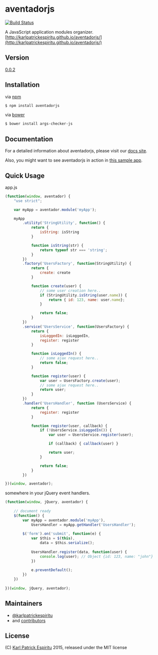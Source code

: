 # aventadorjs

[![Build Status](https://travis-ci.org/karlpatrickespiritu/aventadorjs.svg?branch=master)](https://travis-ci.org/karlpatrickespiritu/aventadorjs)

A JavaScript application modules organizer. [http://karlpatrickespiritu.github.io/aventadorjs/](http://karlpatrickespiritu.github.io/aventadorjs/)

Version
--------
[0.0.2](https://github.com/karlpatrickespiritu/aventadorjs/releases)

Installation
--------
via [npm](https://www.npmjs.com/)
```sh
$ npm install aventadorjs
```

via [bower](bower.io)
```sh
$ bower install args-checker-js
```

Documentation
--------

For a detailed information about aventadorjs, please visit our [docs site](http://karlpatrickespiritu.github.io/aventadorjs/).

Also, you might want to see aventadorjs in action in [this sample app](http://karlpatrickespiritu.github.io/aventadorjs/sample-app/).

Quick Usage
--------

app.js
```JavaScript
(function(window, aventador) {
    "use strict";

    var myApp = aventador.module('myApp');

    myApp
        .utility('StringUtility', function() {
            return {
                isString: isString
            }

            function isString(str) {
                return typeof str === 'string';
            }
        })
        .factory('UsersFactory', function(StringUtility) {
            return {
                create: create
            }

            function create(user) {
                // some user creation here..
                if (StringUtility.isString(user.name)) {
                    return { id: 123, name: user.name};
                }

                return false;
            }
        })
        .service('UsersService', function(UsersFactory) {
            return {
                isLoggedIn: isLoggedIn,
                register: register
            }

            function isLoggedIn() {
                // some ajax request here..
                return false;
            }

            function register(user) {
                var user = UsersFactory.create(user);
                // some ajax request here..
                return user;
            }
        })
        .handler('UsersHandler', function (UsersService) {
            return {
                register: register
            }

            function register(user, callback) {
                if (!UsersService.isLoggedIn()) {
                    var user = UsersService.register(user);

                    if (callback) { callback(user) }

                    return user;
                }

                return false;
            }
        })

})(window, aventador);
```

somewhere in your jQuery event handlers.
```JavaScript
(function(window, jQuery, aventador) {
    
    // document ready
    $(function() {
        var myApp = aventador.module('myApp'),
            UsersHandler = myApp.getHandler('UsersHandler');
    
        $('form').on('submit', function(e) {
            var $this = $(this),
                data = $this.serialize();
    
            UsersHandler.register(data, function(user) {
                console.log(user); // Object {id: 123, name: "john"}
            })
    
            e.preventDefault();
        })
    })
    
})(window, jQuery, aventador);
```

Maintainers
--------
 - [@karlpatrickespiritu](https://github.com/karlpatrickespiritu)
 - and [contributors](https://github.com/karlpatrickespiritu/aventadorjs/graphs/contributors)
 
License
--------
(C) [Karl Patrick Espiritu](https://github.com/karlpatrickespiritu/) 2015, released under the MIT license
